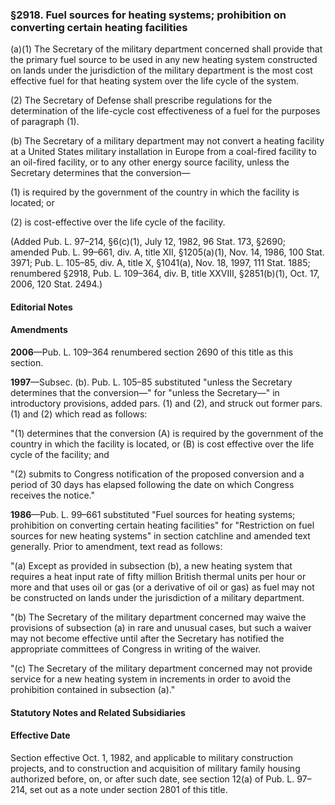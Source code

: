 ### §2918. Fuel sources for heating systems; prohibition on converting certain heating facilities ###

(a)(1) The Secretary of the military department concerned shall provide that the primary fuel source to be used in any new heating system constructed on lands under the jurisdiction of the military department is the most cost effective fuel for that heating system over the life cycle of the system.

(2) The Secretary of Defense shall prescribe regulations for the determination of the life-cycle cost effectiveness of a fuel for the purposes of paragraph (1).

(b) The Secretary of a military department may not convert a heating facility at a United States military installation in Europe from a coal-fired facility to an oil-fired facility, or to any other energy source facility, unless the Secretary determines that the conversion—

(1) is required by the government of the country in which the facility is located; or

(2) is cost-effective over the life cycle of the facility.

(Added Pub. L. 97–214, §6(c)(1), July 12, 1982, 96 Stat. 173, §2690; amended Pub. L. 99–661, div. A, title XII, §1205(a)(1), Nov. 14, 1986, 100 Stat. 3971; Pub. L. 105–85, div. A, title X, §1041(a), Nov. 18, 1997, 111 Stat. 1885; renumbered §2918, Pub. L. 109–364, div. B, title XXVIII, §2851(b)(1), Oct. 17, 2006, 120 Stat. 2494.)

#### **Editorial Notes** ####

#### Amendments ####

**2006**—Pub. L. 109–364 renumbered section 2690 of this title as this section.

**1997**—Subsec. (b). Pub. L. 105–85 substituted "unless the Secretary determines that the conversion—" for "unless the Secretary—" in introductory provisions, added pars. (1) and (2), and struck out former pars. (1) and (2) which read as follows:

"(1) determines that the conversion (A) is required by the government of the country in which the facility is located, or (B) is cost effective over the life cycle of the facility; and

"(2) submits to Congress notification of the proposed conversion and a period of 30 days has elapsed following the date on which Congress receives the notice."

**1986**—Pub. L. 99–661 substituted "Fuel sources for heating systems; prohibition on converting certain heating facilities" for "Restriction on fuel sources for new heating systems" in section catchline and amended text generally. Prior to amendment, text read as follows:

"(a) Except as provided in subsection (b), a new heating system that requires a heat input rate of fifty million British thermal units per hour or more and that uses oil or gas (or a derivative of oil or gas) as fuel may not be constructed on lands under the jurisdiction of a military department.

"(b) The Secretary of the military department concerned may waive the provisions of subsection (a) in rare and unusual cases, but such a waiver may not become effective until after the Secretary has notified the appropriate committees of Congress in writing of the waiver.

"(c) The Secretary of the military department concerned may not provide service for a new heating system in increments in order to avoid the prohibition contained in subsection (a)."

#### **Statutory Notes and Related Subsidiaries** ####

#### Effective Date ####

Section effective Oct. 1, 1982, and applicable to military construction projects, and to construction and acquisition of military family housing authorized before, on, or after such date, see section 12(a) of Pub. L. 97–214, set out as a note under section 2801 of this title.